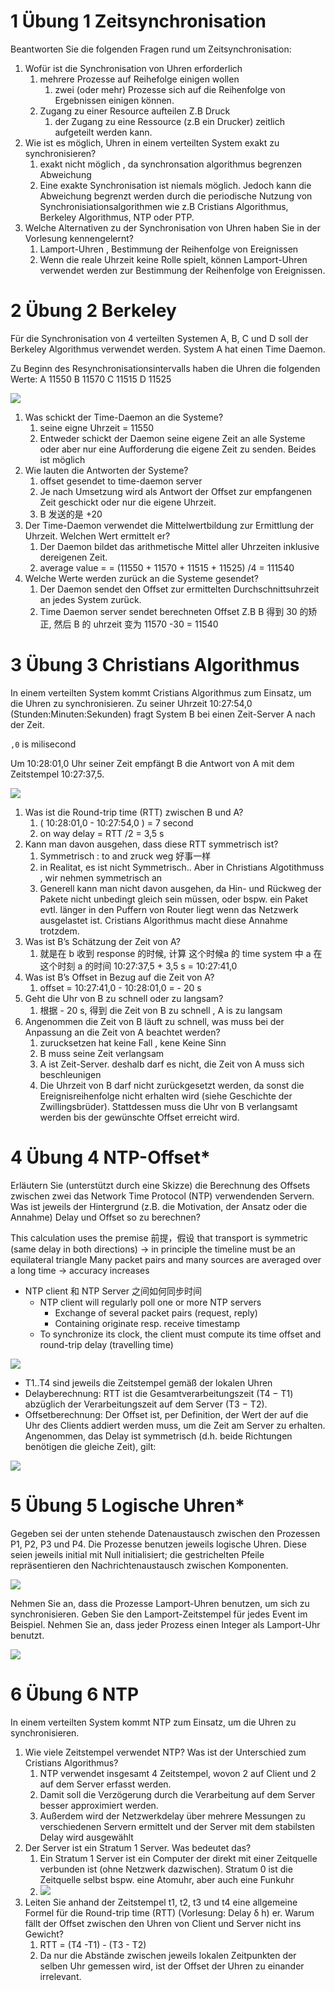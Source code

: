 

# 1 Übung 1 Zeitsynchronisation


Beantworten Sie die folgenden Fragen rund um Zeitsynchronisation:

1. Wofür ist die Synchronisation von Uhren erforderlich
    1. mehrere Prozesse auf Reihefolge einigen wollen 
        1. zwei (oder mehr) Prozesse sich auf die Reihenfolge von Ergebnissen einigen können.
    2. Zugang zu einer Resource aufteilen Z.B Druck
        1. der Zugang zu eine Ressource (z.B ein Drucker) zeitlich aufgeteilt werden kann.
2. Wie ist es möglich, Uhren in einem verteilten System exakt zu synchronisieren?
    1. exakt nicht möglich , da synchronsation algorithmus  begrenzen Abweichung 
    2. Eine exakte Synchronisation ist niemals möglich. Jedoch kann die Abweichung begrenzt werden durch die periodische Nutzung von Synchronisiationsalgorithmen wie z.B Cristians Algorithmus, Berkeley Algorithmus, NTP oder PTP. 
3. Welche Alternativen zu der Synchronisation von Uhren haben Sie in der Vorlesung kennengelernt?
    1. Lamport-Uhren , Bestimmung der Reihenfolge von Ereignissen 
    2. Wenn die reale Uhrzeit keine Rolle spielt, können Lamport-Uhren verwendet werden zur Bestimmung der Reihenfolge von Ereignissen.



# 2 Übung 2 Berkeley

Für die Synchronisation von 4 verteilten Systemen A, B, C und D soll der Berkeley Algorithmus verwendet werden. 
System A hat einen Time Daemon. 


Zu Beginn des Resynchronisationsintervalls haben die Uhren die folgenden Werte:
A 11550
B 11570
C 11515
D 11525

![](image/Pasted%20image%2020241130224452.png)

1. Was schickt der Time-Daemon an die Systeme?
    1. seine eigne Uhrzeit = 11550
    2. Entweder schickt der Daemon seine eigene Zeit an alle Systeme oder aber nur eine Aufforderung die eigene Zeit zu senden. Beides ist möglich
2. Wie lauten die Antworten der Systeme?
    1.  offset gesendet to time-daemon server
    2. Je nach Umsetzung wird als Antwort der Offset zur empfangenen Zeit geschickt oder nur die eigene Uhrzeit.
    3. B 发送的是 +20
3. Der Time-Daemon verwendet die Mittelwertbildung zur Ermittlung der Uhrzeit. Welchen Wert ermittelt er?
    1. Der Daemon bildet das arithmetische Mittel aller Uhrzeiten inklusive dereigenen Zeit.
    2. average value =  =  (11550 + 11570 + 11515 + 11525) /4 = 111540 
5. Welche Werte werden zurück an die Systeme gesendet?
    1. Der Daemon sendet den Offset zur ermittelten Durchschnittsuhrzeit an jedes System zurück.
    2. Time Daemon server sendet berechneten Offset Z.B  B 得到 30 的矫正,   然后 B 的 uhrzeit 变为 11570 -30 = 11540


# 3 Übung 3 Christians Algorithmus

In einem verteilten System kommt Cristians Algorithmus zum Einsatz, um die Uhren zu synchronisieren. Zu seiner Uhrzeit 10:27:54,0 (Stunden:Minuten:Sekunden) fragt System B bei einen Zeit-Server A nach der Zeit. 

`,0`  is milisecond 

Um 10:28:01,0 Uhr seiner Zeit empfängt B die Antwort von A mit dem Zeitstempel 10:27:37,5.

![](image/Pasted%20image%2020241130224406.png)

1. Was ist die Round-trip time (RTT) zwischen B und A?
    1.  ( 10:28:01,0  - 10:27:54,0 )  =  7 second
    2. on way delay  = RTT /2  = 3,5 s
2. Kann man davon ausgehen, dass diese RTT symmetrisch ist?
    1. Symmetrisch :   to and zruck weg 好事一样
    2. in Realitat, es ist nicht  Symmetrisch.. Aber in Christians Algotithmuss , wir nehmen symmetrisch an 
    3. Generell kann man nicht davon ausgehen, da Hin- und Rückweg der Pakete nicht unbedingt gleich sein müssen, oder bspw. ein Paket evtl. länger in den Puffern von Router liegt wenn das Netzwerk ausgelastet ist. Cristians Algorithmus macht diese Annahme trotzdem.
3. Was ist B’s Schätzung der Zeit von A?
    1. 就是在 b 收到 response 的时候,  计算 这个时候a 的 time system 中 a 在这个时刻 a 的时间 10:27:37,5  + 3,5 s = 10:27:41,0
4. Was ist B’s Offset in Bezug auf die Zeit von A?
    1. offset  =  10:27:41,0 -  10:28:01,0 =  - 20 s
5. Geht die Uhr von B zu schnell oder zu langsam?
    1. 根据 - 20 s,  得到 die Zeit von B zu schnell , A is zu langsam 
6. Angenommen die Zeit von B läuft zu schnell, was muss bei der Anpassung an die Zeit von A beachtet werden?
    1. zurucksetzen hat keine Fall , kene Keine Sinn
    2. B muss seine Zeit verlangsam
    3. A ist Zeit-Server.  deshalb darf es nicht, die Zeit von A muss sich beschleunigen 
    4. Die Uhrzeit von B darf nicht zurückgesetzt werden, da sonst die Ereignisreihenfolge nicht erhalten wird (siehe Geschichte der Zwillingsbrüder). Stattdessen muss die Uhr von B verlangsamt werden bis der gewünschte Offset erreicht wird.


# 4 Übung 4 NTP-Offset*

Erläutern Sie (unterstützt durch eine Skizze) die Berechnung des Offsets zwischen zwei das Network Time Protocol (NTP) verwendenden Servern. 
Was ist jeweils der Hintergrund (z.B. die Motivation, der Ansatz oder die Annahme) Delay und Offset so zu berechnen?



This calculation uses the premise 前提，假设 that transport is symmetric (same delay in both directions) -> in principle the timeline must be an equilateral triangle
Many packet pairs and many sources are averaged over a long time ->  accuracy increases

- NTP client 和 NTP Server 之间如何同步时间 
    - NTP client will regularly poll one or more NTP servers
        - Exchange of several packet pairs (request, reply)
        - Containing originate resp. receive timestamp
    - To synchronize its clock, the client must compute its time offset and round-trip delay (travelling time)

![](image/Pasted%20image%2020241130230057.png)

- T1..T4 sind jeweils die Zeitstempel gemäß der lokalen Uhren
- Delayberechnung: RTT ist die Gesamtverarbeitungszeit (T4 − T1) abzüglich der Verarbeitungszeit auf dem Server (T3 − T2).
- Offsetberechnung: Der Offset ist, per Definition, der Wert der auf die Uhr des Clients addiert werden muss, um die Zeit am Server zu erhalten. Angenommen, das Delay ist symmetrisch (d.h. beide Richtungen benötigen die gleiche Zeit), gilt:

![](image/Pasted%20image%2020250119133309.png)


# 5 Übung 5 Logische Uhren*

Gegeben sei der unten stehende Datenaustausch zwischen den Prozessen P1, P2, P3 und P4. Die Prozesse benutzen jeweils logische Uhren. Diese seien jeweils initial mit Null initialisiert; die gestrichelten Pfeile repräsentieren den Nachrichtenaustausch zwischen Komponenten.

![](image/Pasted%20image%2020250114091442.png)

Nehmen Sie an, dass die Prozesse Lamport-Uhren benutzen, um sich zu synchronisieren. Geben Sie den Lamport-Zeitstempel für jedes Event im Beispiel. Nehmen Sie an, dass jeder Prozess einen Integer als Lamport-Uhr benutzt.

![](image/Pasted%20image%2020250119133323.png)

# 6 Übung 6 NTP

In einem verteilten System kommt NTP zum Einsatz, um die Uhren zu synchronisieren.
1. Wie viele Zeitstempel verwendet NTP? Was ist der Unterschied zum Cristians Algorithmus?
    1. NTP verwendet insgesamt 4 Zeitstempel, wovon 2 auf Client und 2 auf dem Server erfasst werden. 
    2. Damit soll die Verzögerung durch die Verarbeitung auf dem Server besser approximiert werden. 
    3. Außerdem wird der Netzwerkdelay über mehrere Messungen zu verschiedenen Servern ermittelt und der Server mit dem stabilsten Delay wird ausgewählt
2. Der Server ist ein Stratum 1 Server. Was bedeutet das?
    1. Ein Stratum 1 Server ist ein Computer der direkt mit einer Zeitquelle verbunden ist (ohne Netzwerk dazwischen). Stratum 0 ist die Zeitquelle selbst bspw. eine Atomuhr, aber auch eine Funkuhr
    2. ![](image/Pasted%20image%2020250119134756.png)
3. Leiten Sie anhand der Zeitstempel t1, t2, t3 und t4 eine allgemeine Formel für die Round-trip time (RTT) (Vorlesung: Delay δ h) er. Warum fällt der Offset zwischen den Uhren von Client und Server nicht ins Gewicht?
    1. RTT  =  (T4 -T1) - (T3 - T2)
    2. Da nur die Abstände zwischen jeweils lokalen Zeitpunkten der selben Uhr gemessen wird, ist der Offset der Uhren zu einander irrelevant.

